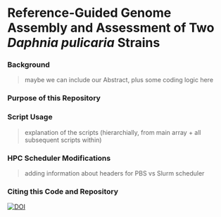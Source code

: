 # Reference-Guided Genome Assembly and Assessment of Two _Daphnia pulicaria_ Strains

### Background
> maybe we can include our Abstract, plus some coding logic here


### Purpose of this Repository

### Script Usage
> explanation of the scripts (hierarchially, from main array + all subsequent scripts within)

### HPC Scheduler Modifications
> adding information about headers for PBS vs Slurm scheduler 

### Citing this Code and Repository
[![DOI](https://zenodo.org/badge/DOI/10.5281/zenodo.4635402.svg)](https://doi.org/10.5281/zenodo.4635402)

